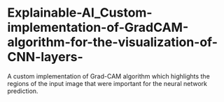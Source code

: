 # Explainable-AI_Custom-implementation-of-GradCAM-algorithm-for-the-visualization-of-CNN-layers-
A custom implementation of Grad-CAM algorithm which highlights the regions of the input image that were important for the neural network prediction.
